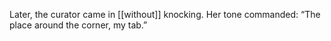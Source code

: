 Later, the curator came in [[without]] knocking. Her tone commanded: “The place around the corner, my tab.”